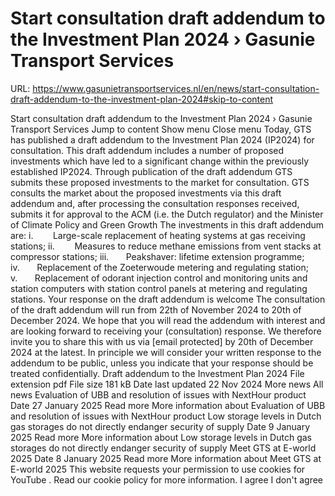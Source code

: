 # Start consultation draft addendum to the Investment Plan 2024 › Gasunie Transport Services

URL: https://www.gasunietransportservices.nl/en/news/start-consultation-draft-addendum-to-the-investment-plan-2024#skip-to-content

Start consultation draft addendum to the Investment Plan 2024 › Gasunie Transport Services
Jump to content
Show menu
Close menu
Today,
GTS
has published
a draft addendum to the Investment Plan 2024
(IP2024) for consultation. This draft addendum includes a number of proposed investments which have led to a significant change within the previously established IP2024. Through publication of the draft addendum
GTS
submits these proposed investments to the market for consultation.
GTS
consults the market about the proposed investments via this draft addendum and, after processing the consultation responses received, submits it for approval to the ACM (i.e. the Dutch regulator) and the Minister of Climate Policy and Green Growth
The investments in this draft addendum are:
i.        Large-scale replacement of heating systems at
gas
receiving stations;
ii.        Measures to reduce methane emissions from vent stacks at compressor stations;
iii.       Peakshaver: lifetime extension programme;
iv.       Replacement of the Zoeterwoude metering and regulating station;
v.       Replacement of odorant injection control and monitoring units and station computers with station control panels at metering and regulating stations.
Your response on the draft addendum is welcome
The consultation of the draft addendum will run from 22th of November 2024 to 20th of December 2024. We hope that you will read the addendum with interest and are looking forward to receiving your (consultation) response. We therefore invite you to share this with us via
[email protected]
by 20th of December 2024 at the latest.
In principle we will consider your written response to the addendum to be public, unless you indicate that your response should be treated confidentially.
Draft addendum to the Investment Plan 2024
File extension
pdf
File size
181 kB
Date last updated
22 Nov 2024
More news
All news
Evaluation of UBB and resolution of issues with NextHour product
Date
27 January 2025
Read more
More information about Evaluation of UBB and resolution of issues with NextHour product
Low storage levels in Dutch gas storages do not directly endanger security of supply
Date
9 January 2025
Read more
More information about Low storage levels in Dutch gas storages do not directly endanger security of supply
Meet GTS at E-world 2025
Date
8 January 2025
Read more
More information about Meet GTS at E-world 2025
This website requests your permission to use cookies for
YouTube
. Read our
cookie policy
for more information.
I agree
I don't agree